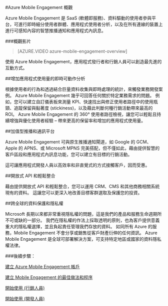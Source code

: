 <properties 
    pageTitle="Mobile Engagement 概觀" 
    description="Azure Mobile Engagement 概觀"
    services="mobile-engagement" 
    documentationCenter="mobile" 
    authors="piyushjo" 
    manager="dwrede" 
    editor="" />

<tags 
    ms.service="mobile-engagement" 
    ms.workload="mobile" 
    ms.tgt_pltfrm="mobile-multiple" 
    ms.devlang="na" 
    ms.topic="article" 
    ms.date="07/28/2015" 
    ms.author="piyushjo" />

#Azure Mobile Engagement 概觀

Azure Mobile Engagement 是 SaaS (軟體即服務)、資料驅動的使用者參與平台，可進行即時細分使用者群體、應用程式使用者分析，以及在所有連線的裝置上進行可感知內容的智慧推播通知和應用程式內訊息。

###概觀影片
> [AZURE.VIDEO azure-mobile-engagement-overview]

使用 Azure Mobile Engagement，應用程式發行者和行銷人員可以創造最先進的互動方式。

##增加應用程式使用量的即時可動作分析

根據使用者的行為和透過結合巨量資料收集與即時處理的統計，來觸發業務開發案例。 Azure Mobile Engagement 幾乎可回答任何關於特定業務需求的問題。 例如，您可以建立自訂儀表板來測量 KPI、快速找出與修正使用者路徑中的使用瓶頸、追蹤保留與黏著度 (stickiness)，以及藉此判斷何種行銷活動帶來最高的 ROI。 Azure Mobile Engagement 的 360° 使用者路徑檢視，讓您可以輕鬆且持續增強與優化使用者經驗 – 帶來更高的保留率和增加的應用程式使用量。

##加值型推播和通訊平台

Azure Mobile Engagement 可與原生推播通知閘道，如 Google 的 GCM、Apple 的 APNS、或 Microsoft MPNS 完美搭配，但不僅如此，藉由提供智慧的客戶區段和應用程式內訊息功能，您可以建立有目標的行銷活動。

這可讓應用程式開發人員以高效率和非直覺式的方式接觸客戶，因而受惠。

##開放式 API 和輕鬆整合

藉由提供開放式 API 和輕鬆整合，您可以運用 CRM、CMS 和其他商務相關系統現有的資料。 這讓您可以更深入地改善目標客群選取及保護您的投資。

##跨全球的資料保護和隱私權

Microsoft 長期以來都非常重視隱私權的問題，這是我們的產品和服務生命週期所不可或缺的一部分。 我們在隱私權的作法上採取透明的原則，也為客戶提供意義重大的隱私權選擇，並且負起責任管理我們存放的資料。  如同所有 Azure 的服務，Mobile Engagement 不會分享或銷售從客戶財產衍伸的任何資訊。 Azure Mobile Engagement 是全球可部署解決方案，可支持特定地區或國家的資料隱私權法律。

###後續步驟：

[建立 Azure Mobile Engagement 帳戶](mobile-engagement-create-account.md)

[建立 Mobile Engagement 的最佳做法和程序](mobile-engagement-getting-started-best-practices.md)

[開始使用 (行銷人員)](mobile-engagement-define-your-mobile-engagement-strategy.md) 

[開始使用 (開發人員)](/documentation/services/mobile-engagement/)
 



